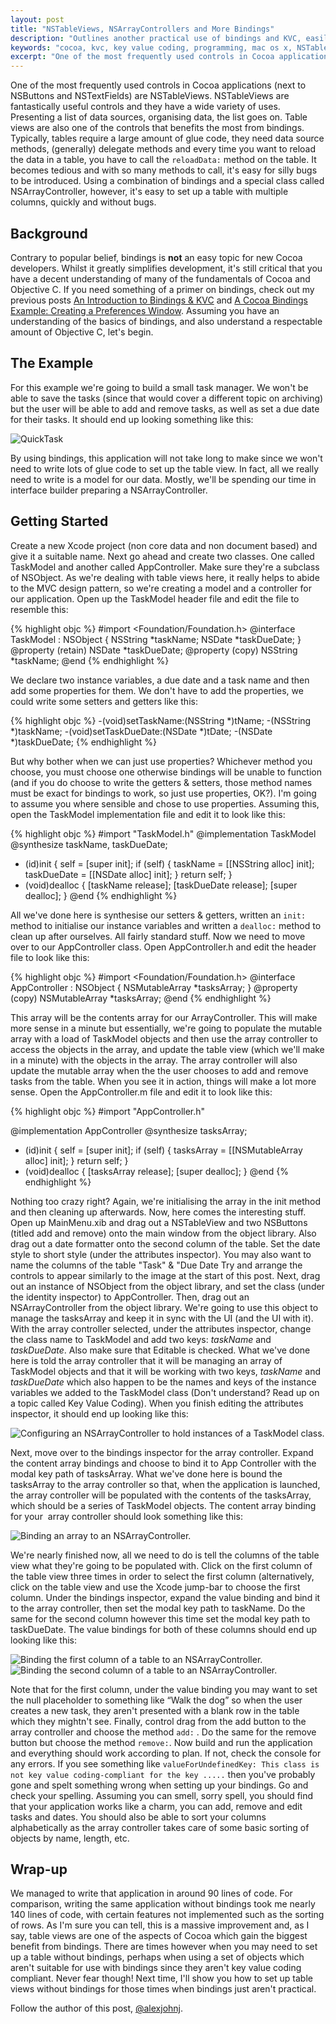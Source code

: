 ```yaml
---
layout: post
title: "NSTableViews, NSArrayControllers and More Bindings"
description: "Outlines another practical use of bindings and KVC, easily setting up a table using bindings to control the data source and delegate."
keywords: "cocoa, kvc, key value coding, programming, mac os x, NSTableView, NSArrayController, bindings"
excerpt: "One of the most frequently used controls in Cocoa applications (next to NSButtons and NSTextFields) are NSTableViews. NSTableViews are fantastically useful controls and they have a wide variety of uses. Presenting a list of data sources, organising data, the list goes on. Table views are also one of the controls that benefits the most from bindings. Typically, tables require a large amount of glue code, they need data source methods, (generally) delegate methods and every time you want to reload the data in a table, you have to call the <code>reloadData:</code> method on the table. It becomes tedious and with so many methods to call, it's easy for silly bugs to be introduced. Using a combination of bindings and a special class called NSArrayController, however, it's easy to set up a table with multiple columns, quickly and without bugs."
---
```


One of the most frequently used controls in Cocoa applications (next to NSButtons and NSTextFields) are NSTableViews. NSTableViews are fantastically useful controls and they have a wide variety of uses. Presenting a list of data sources, organising data, the list goes on. Table views are also one of the controls that benefits the most from bindings. Typically, tables require a large amount of glue code, they need data source methods, (generally) delegate methods and every time you want to reload the data in a table, you have to call the <code>reloadData:</code> method on the table. It becomes tedious and with so many methods to call, it's easy for silly bugs to be introduced. Using a combination of bindings and a special class called NSArrayController, however, it's easy to set up a table with multiple columns, quickly and without bugs.

<!--more-->

## Background

Contrary to popular belief, bindings is **not** an easy topic for new Cocoa developers. Whilst it greatly simplifies development, it's still critical that you have a decent understanding of many of the fundamentals of Cocoa and Objective C. If you need something of a primer on bindings, check out my previous posts [An Introduction to Bindings & KVC](/2011/04/09/introduction-to-cocoa-bindings/) and [A Cocoa Bindings Example: Creating a Preferences Window](/2011/05/15/creating-a-preferences-window-in-cocoa-using-bindings/). Assuming you have an understanding of the basics of bindings, and also understand a respectable amount of Objective C, let's begin.

## The Example

For this example we're going to build a small task manager. We won't be able to save the tasks (since that would cover a different topic on archiving) but the user will be able to add and remove tasks, as well as set a due date for their tasks. It should end up looking something like this:

<img title="QuickTask_example_screen.png" src="{{ site.baseurl }}/images/posts/2011/07/NSTableViewsNSArrayControllersandMoreBindings/quicktask_example_screen.png" alt="QuickTask"/>

By using bindings, this application will not take long to make since we won't need to write lots of glue code to set up the table view. In fact, all we really need to write is a model for our data. Mostly, we'll be spending our time in interface builder preparing a NSArrayController.

## Getting Started

Create a new Xcode project (non core data and non document based) and give it a suitable name. Next go ahead and create two classes. One called TaskModel and another called AppController. Make sure they're a subclass of NSObject. As we're dealing with table views here, it really helps to abide to the MVC design pattern, so we're creating a model and a controller for our application. Open up the TaskModel header file and edit the file to resemble this:

{% highlight objc %}
#import <Foundation/Foundation.h>
@interface TaskModel : NSObject {
	NSString *taskName;
	NSDate *taskDueDate;
}
@property (retain) NSDate *taskDueDate;
@property (copy) NSString *taskName;
@end
{% endhighlight %}

We declare two instance variables, a due date and a task name and then add some properties for them. We don't have to add the properties, we could write some setters and getters like this:

{% highlight objc %}
-(void)setTaskName:(NSString *)tName;
-(NSString *)taskName;
-(void)setTaskDueDate:(NSDate *)tDate;
-(NSDate *)taskDueDate;
{% endhighlight %}

But why bother when we can just use properties? Whichever method you choose, you must choose one otherwise bindings will be unable to function (and if you do choose to write the getters &amp; setters, those method names must be exact for bindings to work, so just use properties, OK?). I'm going to assume you where sensible and chose to use properties. Assuming this, open the TaskModel implementation file and edit it to look like this:

{% highlight objc %}
#import "TaskModel.h"
@implementation TaskModel
@synthesize taskName, taskDueDate;
- (id)init {
	self = [super init];
	if (self) {
		taskName = [[NSString alloc] init];
		taskDueDate = [[NSDate alloc] init];
	}
return self;
}
- (void)dealloc {
	[taskName release];
	[taskDueDate release];
	[super dealloc];
}
@end
{% endhighlight %}

All we've done here is synthesise our setters &amp; getters, written an `init:` method to initialise our instance variables and written a `dealloc:` method to clean up after ourselves. All fairly standard stuff. Now we need to move over to our AppController class. Open AppController.h and edit the header file to look like this:

{% highlight objc %}
#import <Foundation/Foundation.h>
@interface AppController : NSObject {
	NSMutableArray *tasksArray;
}
@property (copy) NSMutableArray *tasksArray;
@end
{% endhighlight %}

This array will be the contents array for our ArrayController. This will make more sense in a minute but essentially, we're going to populate the mutable array with a load of TaskModel objects and then use the array controller to access the objects in the array, and update the table view (which we'll make in a minute) with the objects in the array. The array controller will also update the mutable array when the the user chooses to add and remove tasks from the table. When you see it in action, things will make a lot more sense. Open the AppController.m file and edit it to look like this:

{% highlight objc %}
#import "AppController.h"

@implementation AppController
@synthesize tasksArray;

- (id)init {
	self = [super init];
	if (self) {
		tasksArray = [[NSMutableArray alloc] init];
	}
	return self;
}
- (void)dealloc {
	[tasksArray release];
	[super dealloc];
}
@end
{% endhighlight %}

Nothing too crazy right? Again, we're initialising the array in the init method and then cleaning up afterwards. Now, here comes the interesting stuff. Open up MainMenu.xib and drag out a NSTableView and two NSButtons (titled add and remove) onto the main window from the object library. Also drag out a date formatter onto the second column of the table. Set the date style to short style (under the attributes inspector). You may also want to name the columns of the table "Task" &amp; "Due Date Try and arrange the controls to appear similarly to the image at the start of this post. Next, drag out an instance of NSObject from the object library, and set the class (under the identity inspector) to AppController. Then, drag out an NSArrayController from the object library. We're going to use this object to manage the tasksArray and keep it in sync with the UI (and the UI with it). With the array controller selected, under the attributes inspector, change the class name to TaskModel and add two keys: *taskName* and *taskDueDate*. Also make sure that Editable is checked. What we've done here is told the array controller that it will be managing an array of TaskModel objects and that it will be working with two keys, *taskName* and *taskDueDate* which also happen to be the names and keys of the instance variables we added to the TaskModel class (Don't understand? Read up on a topic called Key Value Coding). When you finish editing the attributes inspector, it should end up looking like this:

<img title="Screen shot 2011-07-13 at 19.46.37.png" src="{{ site.baseurl }}/images/posts/2011/07/NSTableViewsNSArrayControllersandMoreBindings/screen-shot-2011-07-13-at-19-46-37.png" alt="Configuring an NSArrayController to hold instances of a TaskModel class." />

Next, move over to the bindings inspector for the array controller. Expand the content array bindings and choose to bind it to App Controller with the modal key path of tasksArray. What we've done here is bound the tasksArray to the array controller so that, when the application is launched, the array controller will be populated with the contents of the tasksArray, which should be a series of TaskModel objects. The content array binding for your  array controller should look something like this:

<img title="Screen shot 2011-07-13 at 19.49.45.png" src="{{ site.baseurl }}/images/posts/2011/07/NSTableViewsNSArrayControllersandMoreBindings/screen-shot-2011-07-13-at-19-49-45.png" alt="Binding an array to an NSArrayController." />

We're nearly finished now, all we need to do is tell the columns of the table view what they're going to be populated with. Click on the first column of the table view three times in order to select the first column (alternatively, click on the table view and use the Xcode jump-bar to choose the first column. Under the bindings inspector, expand the value binding and bind it to the array controller, then set the modal key path to taskName. Do the same for the second column however this time set the modal key path to taskDueDate. The value bindings for both of these columns should end up looking like this:

<img title="Screen shot 2011-07-13 at 19.55.33.png" src="{{ site.baseurl }}/images/posts/2011/07/NSTableViewsNSArrayControllersandMoreBindings/screen-shot-2011-07-13-at-19-55-33.png" alt="Binding the first column of a table to an NSArrayController."/>

<img title="Screen shot 2011-07-13 at 19.56.30.png" src="{{ site.baseurl }}/images/posts/2011/07/NSTableViewsNSArrayControllersandMoreBindings/screen-shot-2011-07-13-at-19-56-30.png" alt="Binding the second column of a table to an NSArrayController." />

Note that for the first column, under the value binding you may want to set the null placeholder to something like “Walk the dog” so when the user creates a new task, they aren't presented with a blank row in the table which they mightn't see. Finally, control drag from the add button to the array controller and choose the method `add:` . Do the same for the remove button but choose the method `remove:`. Now build and run the application and everything should work according to plan. If not, check the console for any errors. If you see something like `valueForUndefinedKey: This class is not key value coding-compliant for the key .....` then you've probably gone and spelt something wrong when setting up your bindings. Go and check your spelling. Assuming you can smell, sorry spell, you should find that your application works like a charm, you can add, remove and edit tasks and dates. You should also be able to sort your columns alphabetically as the array controller takes care of some basic sorting of objects by name, length, etc.

## Wrap-up

We managed to write that application in around 90 lines of code. For comparison, writing the same application without bindings took me nearly 140 lines of code, with certain features not implemented such as the sorting of rows. As I'm sure you can tell, this is a massive improvement and, as I say, table views are one of the aspects of Cocoa which gain the biggest benefit from bindings. There are times however when you may need to set up a table without bindings, perhaps when using a set of objects which aren't suitable for use with bindings since they aren't key value coding compliant. Never fear though! Next time, I'll show you how to set up table views without bindings for those times when bindings just aren't practical.

Follow the author of this post, [@alexjohnj](http://twitter.com/alexjohnj).